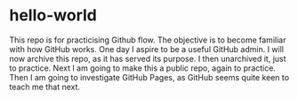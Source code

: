 # hello-world
This repo is for practicising Github flow.
The objective is to become familiar with how GitHub works.
One day I aspire to be a useful GitHub admin.
I will now archive this repo, as it has served its purpose. 
I then unarchived it, just to practice. 
Next I am going to make this a public repo, again to practice. Then I am going to investigate GitHub Pages, as GitHub seems quite keen to teach me that next. 
